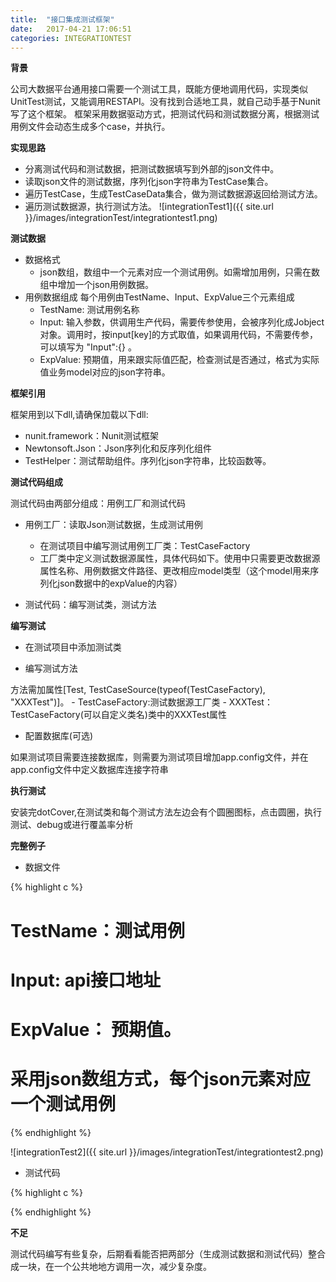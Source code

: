 ```yaml
---
title:  "接口集成测试框架"
date:   2017-04-21 17:06:51
categories: INTEGRATIONTEST
---
```


**背景**

公司大数据平台通用接口需要一个测试工具，既能方便地调用代码，实现类似UnitTest测试，又能调用RESTAPI。没有找到合适地工具，就自己动手基于Nunit写了这个框架。
框架采用数据驱动方式，把测试代码和测试数据分离，根据测试用例文件会动态生成多个case，并执行。

**实现思路**

- 分离测试代码和测试数据，把测试数据填写到外部的json文件中。
- 读取json文件的测试数据，序列化json字符串为TestCase集合。
- 遍历TestCase，生成TestCaseData集合，做为测试数据源返回给测试方法。
- 遍历测试数据源，执行测试方法。
![integrationTest1]({{ site.url }}/images/integrationTest/integrationtest1.png)

**测试数据**

- 数据格式
	- json数组，数组中一个元素对应一个测试用例。如需增加用例，只需在数组中增加一个json用例数据。
- 用例数据组成
	每个用例由TestName、Input、ExpValue三个元素组成
	- TestName: 测试用例名称
	- Input: 输入参数，供调用生产代码，需要传参使用，会被序列化成Jobject对象。调用时，按input[key]的方式取值，如果调用代码，不需要传参，可以填写为 "Input":{} 。
	- ExpValue: 预期值，用来跟实际值匹配，检查测试是否通过，格式为实际值业务model对应的json字符串。

**框架引用**

框架用到以下dll,请确保加载以下dll:
- nunit.framework：Nunit测试框架
- Newtonsoft.Json：Json序列化和反序列化组件
- TestHelper：测试帮助组件。序列化json字符串，比较函数等。

**测试代码组成**

测试代码由两部分组成：用例工厂和测试代码

- 用例工厂：读取Json测试数据，生成测试用例
	- 在测试项目中编写测试用例工厂类：TestCaseFactory
	- 工厂类中定义测试数据源属性，具体代码如下。使用中只需要更改数据源属性名称、用例数据文件路径、更改相应model类型（这个model用来序列化json数据中的expValue的内容）

- 测试代码：编写测试类，测试方法

**编写测试**

- 在测试项目中添加测试类

- 编写测试方法

方法需加属性[Test, TestCaseSource(typeof(TestCaseFactory), "XXXTest")]。
	- TestCaseFactory:测试数据源工厂类
	- XXXTest：TestCaseFactory(可以自定义类名)类中的XXXTest属性

- 配置数据库(可选)

如果测试项目需要连接数据库，则需要为测试项目增加app.config文件，并在app.config文件中定义数据库连接字符串

**执行测试**

安装完dotCover,在测试类和每个测试方法左边会有个圆圈图标，点击圆圈，执行测试、debug或进行覆盖率分析

**完整例子**

- 数据文件

{% highlight c %}

# TestName：测试用例 
# Input: api接口地址
# ExpValue： 预期值。
# 采用json数组方式，每个json元素对应一个测试用例

{% endhighlight %}

![integrationTest2]({{ site.url }}/images/integrationTest/integrationtest2.png)

- 测试代码

{% highlight c %}



{% endhighlight %}

**不足**

测试代码编写有些复杂，后期看看能否把两部分（生成测试数据和测试代码）整合成一块，在一个公共地地方调用一次，减少复杂度。